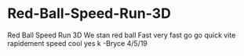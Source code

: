 # Red-Ball-Speed-Run-3D
Red Ball Speed Run 3D
We stan red ball
Fast very fast go go quick vite rapidement speed cool yes k -Bryce 4/5/19

